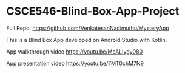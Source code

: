 # CSCE546-Blind-Box-App-Project

Full Repo: https://github.com/VenkatesanNadimuthu/MysteryApp

This is a Blind Box App developed on Android Studio with Kotlin.

App walkthrough video 
https://youtu.be/McALIygy080

App presentation video 
https://youtu.be/7MT0chM7N9
